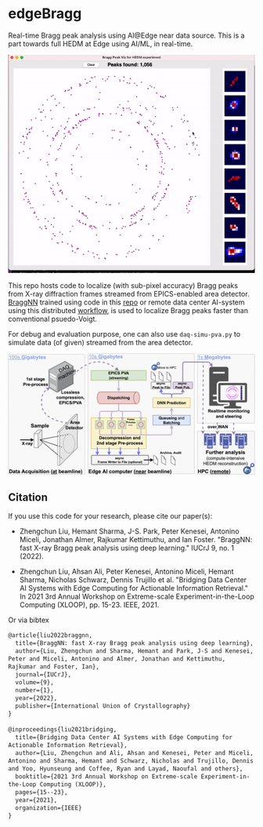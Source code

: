 # edgeBragg
Real-time Bragg peak analysis using AI@Edge near data source. This is a part towards full HEDM at Edge using AI/ML, in real-time.

![Demo](doc/demo.gif)

This repo hosts code to localize (with sub-pixel accuracy) Bragg peaks from X-ray diffraction frames streamed from EPICS-enabled area detector.
[BraggNN](https://doi.org/10.1107/S2052252521011258) trained using code in this [repo](https://github.com/lzhengchun/BraggNN) or remote data center AI-system using this distributed [workflow](https://arxiv.org/abs/2105.13967), is used to localize Bragg peaks faster than conventional psuedo-Voigt.

For debug and evaluation purpose, one can also use `daq-simu-pva.py` to simulate data (of given) streamed from the area detector.

![Software Arch](doc/edgeBragg.png)

## Citation
If you use this code for your research, please cite our paper(s):

- Zhengchun Liu, Hemant Sharma, J-S. Park, Peter Kenesei, Antonino Miceli, Jonathan Almer, Rajkumar Kettimuthu, and Ian Foster. "BraggNN: fast X-ray Bragg peak analysis using deep learning." IUCrJ 9, no. 1 (2022).

- Zhengchun Liu, Ahsan Ali, Peter Kenesei, Antonino Miceli, Hemant Sharma, Nicholas Schwarz, Dennis Trujillo et al. "Bridging Data Center AI Systems with Edge Computing for Actionable Information Retrieval." In 2021 3rd Annual Workshop on Extreme-scale Experiment-in-the-Loop Computing (XLOOP), pp. 15-23. IEEE, 2021.

Or via bibtex

```
@article{liu2022braggnn,
  title={BraggNN: fast X-ray Bragg peak analysis using deep learning},
  author={Liu, Zhengchun and Sharma, Hemant and Park, J-S and Kenesei, Peter and Miceli, Antonino and Almer, Jonathan and Kettimuthu, Rajkumar and Foster, Ian},
  journal={IUCrJ},
  volume={9},
  number={1},
  year={2022},
  publisher={International Union of Crystallography}
}

@inproceedings{liu2021bridging,
  title={Bridging Data Center AI Systems with Edge Computing for Actionable Information Retrieval},
  author={Liu, Zhengchun and Ali, Ahsan and Kenesei, Peter and Miceli, Antonino and Sharma, Hemant and Schwarz, Nicholas and Trujillo, Dennis and Yoo, Hyunseung and Coffee, Ryan and Layad, Naoufal and others},
  booktitle={2021 3rd Annual Workshop on Extreme-scale Experiment-in-the-Loop Computing (XLOOP)},
  pages={15--23},
  year={2021},
  organization={IEEE}
}

```
